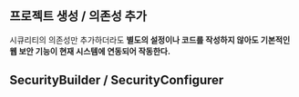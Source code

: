 
## 프로젝트 생성 / 의존성 추가

시큐리티의 의존성만 추가하더라도
**별도의 설정이나 코드를 작성하지 않아도 기본적인 웹 보안 기능이 현재 시스템에 연동되어 작동한다.**

## SecurityBuilder / SecurityConfigurer